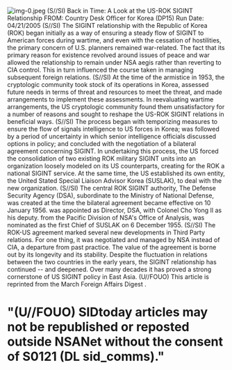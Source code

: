 ![img-0.jpeg](img-0.jpeg)
(S//SI) Back in Time: A Look at the US-ROK SIGINT Relationship
FROM:
Country Desk Officer for Korea (DP15)
Run Date: 04/21/2005
(S//SI) The SIGINT relationship with the Republic of Korea (ROK) began initially as a way of ensuring a steady flow of SIGINT to American forces during wartime, and even with the cessation of hostilities, the primary concern of U.S. planners remained war-related. The fact that its primary reason for existence revolved around issues of peace and war allowed the relationship to remain under NSA aegis rather than reverting to CIA control. This in turn influenced the course taken in managing subsequent foreign relations.
(S//SI) At the time of the armistice in 1953, the cryptologic community took stock of its operations in Korea, assessed future needs in terms of threat and resources to meet the threat, and made arrangements to implement these assessments. In reevaluating wartime arrangements, the US cryptologic community found them unsatisfactory for a number of reasons and sought to reshape the US-ROK SIGINT relations in beneficial ways.
(S//SI) The process began with temporizing measures to ensure the flow of signals intelligence to US forces in Korea; was followed by a period of uncertainty in which senior intelligence officials discussed options in policy; and concluded with the negotiation of a bilateral agreement concerning SIGINT. In undertaking this process, the US forced the consolidation of two existing ROK military SIGINT units into an organization loosely modeled on its US counterparts, creating for the ROK a national SIGINT service. At the same time, the US established its own entity, the United Stated Special Liaison Advisor Korea (SUSLAK), to deal with the new organization.
(S//SI) The central ROK SIGINT authority, The Defense Security Agency (DSA), subordinate to the Ministry of National Defense, was created at the time the bilateral agreement became effective on 10 January 1956. was appointed as Director, DSA, with Colonel Cho Yong Il as his deputy. from the Pacific Division of NSA's Office of Analysis, was nominated as the first Chief of SUSLAK on 6 December 1955.
(S//SI) The ROK-US agreement marked several new developments in Third Party relations. For one thing, it was negotiated and managed by NSA instead of CIA, a departure from past practice. The value of the agreement is borne out by its longevity and its stability. Despite the fluctuation in relations between the two countries in the early years, the SIGINT relationship has continued -- and deepened. Over many decades it has proved a strong cornerstone of US SIGINT policy in East Asia.
(U//FOUO) This article is reprinted from the March Foreign Affairs Digest .

# "(U//FOUO) SIDtoday articles may not be republished or reposted outside NSANet without the consent of S0121 (DL sid_comms)."
